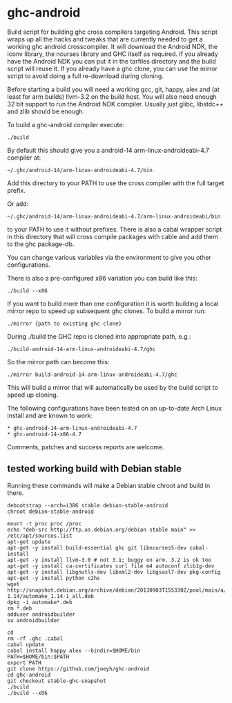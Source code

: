 ghc-android
===========

Build script for building ghc cross compilers targeting Android. This
script wraps up all the hacks and tweaks that are currently needed to
get a working ghc android crosscompiler. It will download the Android
NDK, the iconv library, the ncurses library and GHC itself as
required. If you already have the Android NDK you can put it in the
tarfiles directory and the build script will reuse it. If you already
have a ghc clone, you can use the mirror script to avoid doing a full
re-download during cloning.

Before starting a build you will need a working gcc, git, happy, alex
and (at least for arm builds) llvm-3.2 on the build host. You will also
need enough 32 bit support to run the Android NDK compiler. Usually
just glibc, libstdc++ and zlib should be enough.

To build a ghc-android compiler execute:

    ./build

By default this should give you a android-14 arm-linux-androideabi-4.7
compiler at:

    ~/.ghc/android-14/arm-linux-androideabi-4.7/bin

Add this directory to your PATH to use the cross compiler with the
full target prefix.

Or add:

    ~/.ghc/android-14/arm-linux-androideabi-4.7/arm-linux-androideabi/bin

to your PATH to use it without prefixes. There is also a cabal wrapper
script in this directory that will cross compile packages with cable
and add them to the ghc package-db.

You can change various variables via the environment to give you other
configurations.

There is also a pre-configured x86 variation you can build like this:

    ./build --x86

If you want to build more than one configuration it is worth building
a local mirror repo to speed up subsequent ghc clones. To build a
mirror run:

    ./mirror {path to existing ghc clone}
    
During ./build the GHC repo is cloned into appropriate path, e.g.:

    ./build-android-14-arm-linux-androideabi-4.7/ghc
    
So the mirror path can become this:

    ./mirror build-android-14-arm-linux-androideabi-4.7/ghc

This will build a mirror that will automatically be used by the build
script to speed up cloning.

The following configurations have been tested on an up-to-date Arch
Linux install and are known to work:

    * ghc-android-14-arm-linux-androideabi-4.7
    * ghc-android-14-x86-4.7

Comments, patches and success reports are welcome.

## tested working build with Debian stable

Running these commands will make a Debian stable chroot and build in there.

	debootstrap --arch=i386 stable debian-stable-android
	chroot debian-stable-android

	mount -t proc proc /proc
	echo "deb-src http://ftp.us.debian.org/debian stable main" >> /etc/apt/sources.list
	apt-get update
	apt-get -y install build-essential ghc git libncurses5-dev cabal-install
	apt-get -y install llvm-3.0 # not 3.1; buggy on arm. 3.2 is ok too
	apt-get -y install ca-certificates curl file m4 autoconf zlib1g-dev
	apt-get -y install libgnutls-dev libxml2-dev libgsasl7-dev pkg-config
	apt-get -y install python c2hs
	wget http://snapshot.debian.org/archive/debian/20130903T155330Z/pool/main/a/automake-1.14/automake_1.14-1_all.deb
	dpkg -i automake*.deb
	rm *.deb
	adduser androidbuilder
	su androidbuilder
	
	cd
	rm -rf .ghc .cabal
	cabal update
	cabal install happy alex --bindir=$HOME/bin
	PATH=$HOME/bin:$PATH
	export PATH
	git clone https://github.com/joeyh/ghc-android
	cd ghc-android
	git checkout stable-ghc-snapshot
	./build
	./build --x86
